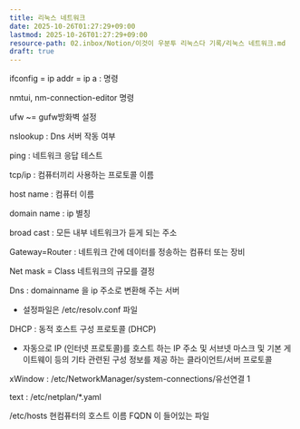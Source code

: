 ```yaml
---
title: 리눅스 네트워크
date: 2025-10-26T01:27:29+09:00
lastmod: 2025-10-26T01:27:29+09:00
resource-path: 02.inbox/Notion/이것이 우분투 리눅스다 기록/리눅스 네트워크.md
draft: true
---
```

ifconfig = ip addr = ip a : 명령

nmtui, nm-connection-editor 명령

ufw ~= gufw방화벽 설정

nslookup : Dns 서버 작동 여부

ping : 네트워크 응답 테스트

  

tcp/ip : 컴퓨터끼리 사용하는 프로토콜 이름

host name : 컴퓨터 이름

domain name : ip 별칭

broad cast : 모든 내부 네트워크가 듣게 되는 주소

Gateway=Router : 네트워크 간에 데이터를 정송하는 컴퓨터 또는 장비

Net mask = Class 네트워크의 규모를 결정

Dns : domainname 을 ip 주소로 변환해 주는 서버

- 설정파일은 /etc/resolv.conf 파일

DHCP : 동적 호스트 구성 프로토콜 (DHCP)

- 자동으로 IP (인터넷 프로토콜)를 호스트 하는 IP 주소 및 서브넷 마스크 및 기본 게이트웨이 등의 기타 관련된 구성 정보를 제공 하는 클라이언트/서버 프로토콜

xWindow : /etc/NetworkManager/system-connections/유선연결 1

text : /etc/netplan/*.yaml

/etc/hosts 현컴퓨터의 호스트 이름 FQDN 이 들어있는 파일